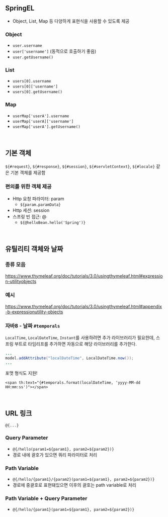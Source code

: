 ## SpringEL

+ Object, List, Map 등 다양하게 표현식을 사용할 수 있도록 제공

### Object
+ `user.username`
+ `user['username']` (동적으로 호출하기 좋음)
+ `user.getUsername()`

### List
+ `users[0].username`
+ `users[0]['username']`
+ `users[0].getUsername()`

### Map
+ `userMap['userA'].username`
+ `userMap['userA]['username']`
+ `userMap['userA'].getUsername()`

<br>

## 기본 객체

`${#request}`, `${#response}`, `${#session}`, `${#servletContext}`, `${#locale}` 같은 기본 객체를 제공함

### 편의를 위한 객체 제공

+ Http 요청 파라미터: param
  + `${param.paramData}`
+ Http 세션: session
+ 스프링 빈 접근: @
  + `${@helloBean.hello('Spring')}`

<br>

## 유틸리티 객체와 날짜

### 종류 모음
https://www.thymeleaf.org/doc/tutorials/3.0/usingthymeleaf.html#expression-utilityobjects

### 예시
https://www.thymeleaf.org/doc/tutorials/3.0/usingthymeleaf.html#appendix-b-expressionutility-objects

### 자바8 - 날짜 `#temporals`
`LocalTime`, `LocalDateTime`, `Instant`를 사용하려면 추가 라이브러리가 필요한데, 스프링 부트로 타임리프를 추가하면 자동으로 해당 라이브러리를 추가한다.

```java
...
model.addAttribute("localDateTime", LocalDateTime.now());
...
```
포맷 형식도 지원!
```thymeleafexpressions
<span th:text="{#temporals.format(localDateTime, 'yyyy-MM-dd HH:mm:ss')"></span>
```

<br>

## URL 링크

`@{...}`

### Query Parameter
+ `@{/hello(param1=${param1}, param2=${param2})}`
+ 경로 내에 괄호가 있으면 쿼리 파라미터로 처리

### Path Variable
+ `@{/hello/{param1}/{param2}(param1=${param1}, param2=${param2})}`
+ 경로에 중괄호로 표현돼있으면 이후의 괄호는 path variable로 처리
### Path Variable  + Query Parameter 
+ `@{/hello/{param1}(param1=${param1}, param2=${param2})}`
